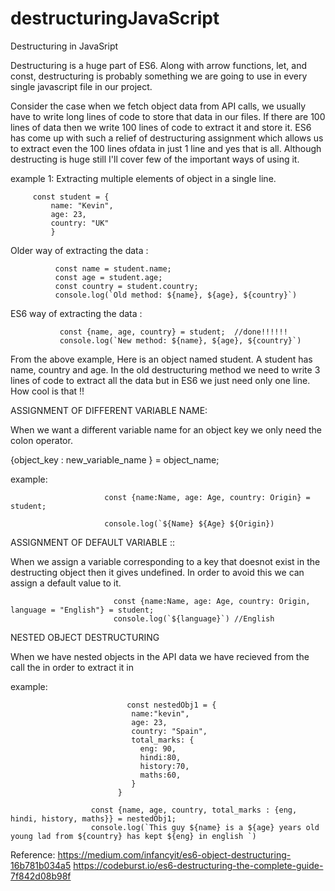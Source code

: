 # destructuringJavaScript
Destructuring in JavaSript

Destructuring is a huge part of ES6. Along with arrow functions, let, and const, destructuring is probably something we are going to use in every single javascript file in our project.

Consider the case when we fetch object data from API calls, we usually have to write long lines of code to store that data in our files.
If there are 100 lines of data then we write 100 lines of code to extract it and store it. 
ES6 has come up with such a relief of destructuring assignment which allows us to extract even the 100 lines ofdata in just 1 line and yes
that is all. 
Although destructing is huge still I'll cover few of the important ways of using it.

example 1: Extracting multiple elements of object in a single line.

         const student = {
             name: "Kevin",
             age: 23,
             country: "UK"
             }
             
Older way of extracting the data :

              const name = student.name;
              const age = student.age;
              const country = student.country;
              console.log(`Old method: ${name}, ${age}, ${country}`)
              
ES6 way of extracting the data :
              
               const {name, age, country} = student;  //done!!!!!!
               console.log(`New method: ${name}, ${age}, ${country}`)
               
               
From the above example, Here is an object named student.
A student has name, country and age. 
In the old destructuring method we need to write 3 lines of code to extract all the data but in ES6 we just need only one line. How cool is that !!

ASSIGNMENT OF DIFFERENT VARIABLE NAME:

When we want a different variable name for an object key we only need the colon operator.

 {object_key : new_variable_name } = object_name;
 
 example: 
                        
                         const {name:Name, age: Age, country: Origin} = student;
                         
                         console.log(`${Name} ${Age} ${Origin}) 
                         
                         
ASSIGNMENT OF DEFAULT VARIABLE ::

When we assign a variable corresponding to a key that doesnot exist in the destructing object then it gives undefined. In order to avoid this we can assign a default value to it.
  
                           const {name:Name, age: Age, country: Origin, language = "English"} = student;
                           console.log(`${language}`) //English
                           
                           
NESTED OBJECT DESTRUCTURING

When we have nested objects in the API data we have recieved from the call the in order to extract it in 

example: 
       
                              const nestedObj1 = {
                               name:"kevin",
                               age: 23,
                               country: "Spain",
                               total_marks: {
                                 eng: 90,
                                 hindi:80,
                                 history:70,
                                 maths:60,
                               }
                            }
             
                      const {name, age, country, total_marks : {eng, hindi, history, maths}} = nestedObj1;
                      console.log(`This guy ${name} is a ${age} years old young lad from ${country} has kept ${eng} in english `)
                      
  Reference: https://medium.com/infancyit/es6-object-destructuring-16b781b034a5
             https://codeburst.io/es6-destructuring-the-complete-guide-7f842d08b98f
